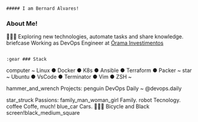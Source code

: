 

                                                                           ##### I am Bernard Alvares!


### About Me!
🙋🏻‍♂️   Exploring new technologies, automate tasks and share knowledge.
briefcase   Working as DevOps Engineer at [Órama Investimentos](https://www.orama.com.br/)



                                                                                 :gear ### Stack
computer   ~ Linux ● Docker ● K8s ● Ansible ● Terraform ● Packer ~
star   ~ Ubuntu ● VsCode ● Terminator ● Vim ● ZSH ~

hammer_and_wrench Projects:
penguin   DevOps Daily ~ @devops.daily

star_struck Passions:
family_man_woman_girl   Family.
robot   Tecnology.
coffee   Coffe, much!
blue_car   Cars.
🚴🏻‍♂️   Bicycle and Black screen!black_medium_square



<!--
**bernardalvares/bernardalvares** is a ✨ _special_ ✨ repository because its `README.md` (this file) appears on your GitHub profile.

